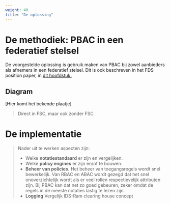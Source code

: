```yaml
---
weight: 40
title: "De oplossing"
---
```


# De methodiek: PBAC in een federatief stelsel

De voorgestelde oplossing is gebruik maken van PBAC bij zowel aanbieders als afnemers in een federatief stelsel.
Dit is ook beschreven in het FDS position paper, in [dit hoofdstuk.](https://federatief.datastelsel.nl/kennisbank/pbac/#hoe-werkt-pbac-over-verschillende-organisaties-in-een-federatief-datastelsel)

## Diagram

[Hier komt het bekende plaatje]

> Direct in FSC, maar ook zonder FSC

# De implementatie

> Nader uit te werken aspecten zijn:
> - Welke **notatiestandaard** er zijn en vergelijken.
> - Welke **policy engines** er zijn en/of te bouwen.
> - **Beheer van policies.** Het beheer van toegangsregels wordt snel bewerkelijk. Van RBAC en ABAC wordt gezegd dat het snel onoverzichtelijk
wordt als er veel rollen respectievelijk attributen zijn. Bij PBAC kan dat net zo goed gebeuren, zeker omdat de regels
in de meeste notaties lastig te lezen zijn. 
> - **Logging** Vergelijk IDS-Ram clearing house concept
